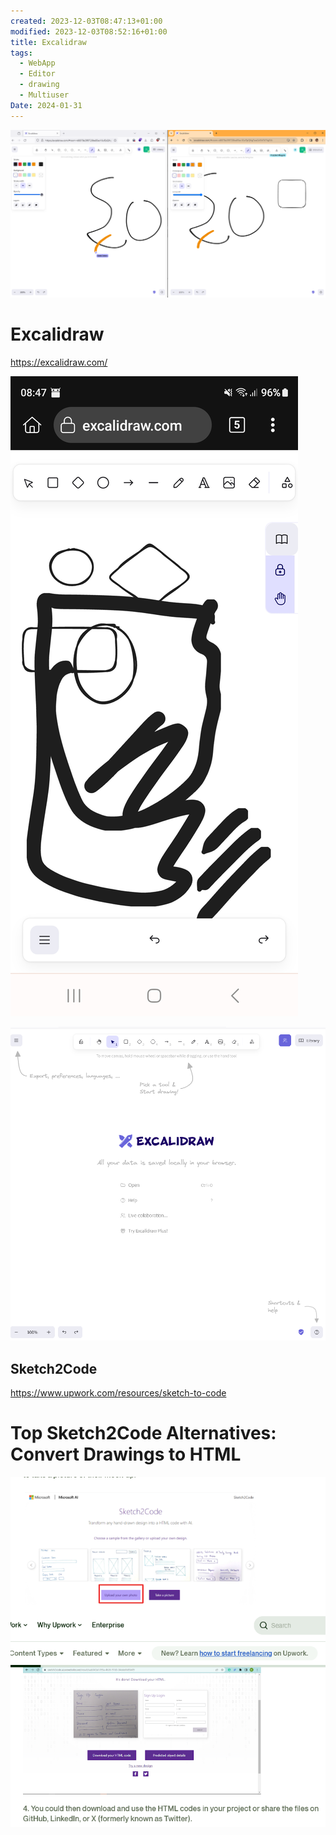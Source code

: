 ```yaml
---
created: 2023-12-03T08:47:13+01:00
modified: 2023-12-03T08:52:16+01:00
title: Excalidraw
tags:
  - WebApp
  - Editor
  - drawing
  - Multiuser
Date: 2024-01-31
---
```

![](../_asset/2023-12-03_Excalidraw_sketch2Code_image_1.png)


# Excalidraw

https://excalidraw.com/

![Image](../_asset/2023-12-03_Excalidraw_sketch2Code_image_2.jpg)

![](../_asset/2023-12-03_Excalidraw_sketch2Code_image_3.png)
## Sketch2Code

https://www.upwork.com/resources/sketch-to-code

# Top Sketch2Code Alternatives: Convert Drawings to HTML
![](../_asset/2023-12-03_Excalidraw_sketch2Code_image_4.png)
